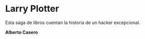 # Larry Plotter

Esta saga de libros cuentan la historia de un hacker excepcional.

**Alberto Casero**
